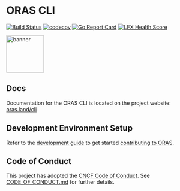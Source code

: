 # ORAS CLI

[![Build Status](https://github.com/oras-project/oras/actions/workflows/build.yml/badge.svg?event=push)](https://github.com/oras-project/oras/actions/workflows/build.yml?query=workflow%3Abuild+event%3Apush)
[![codecov](https://codecov.io/gh/oras-project/oras/branch/main/graph/badge.svg)](https://codecov.io/gh/oras-project/oras)
[![Go Report Card](https://goreportcard.com/badge/oras.land/oras)](https://goreportcard.com/report/oras.land/oras)
[![LFX Health Score](https://img.shields.io/static/v1?label=Health%20Score&message=Healthy&color=A7F3D0&logo=linuxfoundation&logoColor=white&style=flat)](https://insights.linuxfoundation.org/project/oras)


<p style="text-align: left;">
<a href="https://oras.land/"><img src="https://oras.land/img/oras.svg" alt="banner" width="100px"></a>
</p>

## Docs

Documentation for the ORAS CLI is located on
the project website: [oras.land/cli](https://oras.land/docs/category/oras-commands)

## Development Environment Setup

Refer to the [development guide](https://oras.land/community/developer_guide) to get started [contributing to ORAS](https://oras.land/community/contributing_guide).

## Code of Conduct

This project has adopted the [CNCF Code of Conduct](https://github.com/cncf/foundation/blob/master/code-of-conduct.md). See [CODE_OF_CONDUCT.md](CODE_OF_CONDUCT.md) for further details.

